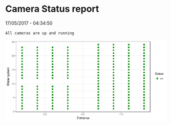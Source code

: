 Camera Status report
================
17/05/2017 - 04:34:50

    All cameras are up and running

![](camreport_files/figure-markdown_github/unnamed-chunk-2-1.png)
